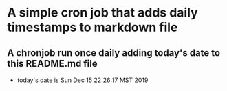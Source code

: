 A simple cron job that adds daily timestamps to markdown file
============================================================
## A chronjob run once daily adding today's date to this README.md file
* today's date is Sun Dec 15 22:26:17 MST 2019
